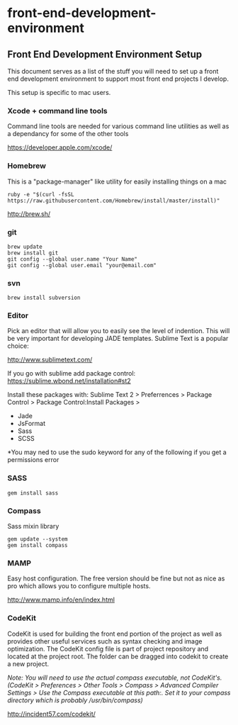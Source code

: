 front-end-development-environment
=================================

## Front End Development Environment Setup

This document serves as a list of the stuff you will need to set up a front end development environment to support most front end projects I develop. 

This setup is specific to mac users.

### Xcode + command line tools
Command line tools are needed for various command line utilities as well as a dependancy for some of the other tools

https://developer.apple.com/xcode/

### Homebrew
This is a "package-manager" like utility for easily installing things on a mac

    ruby -e "$(curl -fsSL https://raw.githubusercontent.com/Homebrew/install/master/install)"

http://brew.sh/

### git

    brew update
    brew install git
    git config --global user.name "Your Name"
    git config --global user.email "your@email.com"

### svn
    
    brew install subversion


### Editor
Pick an editor that will allow you to easily see the level of indention. This will be very important for developing JADE templates. Sublime Text is a popular choice:

http://www.sublimetext.com/


If you go with sublime add package control:
https://sublime.wbond.net/installation#st2

Install these packages with:
Sublime Text 2 > Preferrences > Package Control > Package Control:Install Packages >

- Jade
- JsFormat
- Sass
- SCSS




*You may ned to use the sudo keyword for any of the following if you get a permissions error

### SASS

    gem install sass


### Compass
Sass mixin library

    gem update --system
    gem install compass


[http://compass-style.org/install/]: http://compass-style.org/install/


### MAMP
Easy host configuration. The free version should be fine but not as nice as pro which allows you to configure multiple hosts.

http://www.mamp.info/en/index.html

### CodeKit
CodeKit is used for building the front end portion of the project as well as provides other useful services such as syntax checking and image optimization.
The CodeKit config file is part of project repository and located at the project root. The folder can be dragged into codekit to create a new project. 

*Note: You will need to use the actual compass executable, not CodeKit's. (CodeKit > Preferences > Other Tools > Compass > Advanced Compiler Settings > Use the Compass executable at this path:. Set it to your compass directory which is probably /usr/bin/compass)*

http://incident57.com/codekit/
